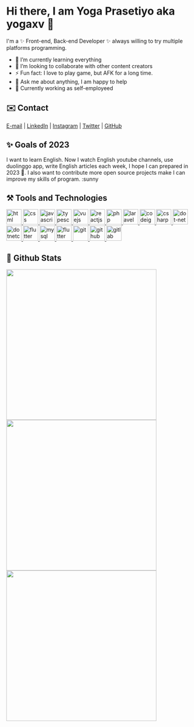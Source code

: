 # Hi there, I am Yoga Prasetiyo aka yogaxv 👋

I'm a ✨ Front-end, Back-end Developer ✨  always willing to try multiple platforms programming.

- 🌱 I’m currently learning everything
- 👯 I’m looking to collaborate with other content creators
- ⚡ Fun fact: I love to play game, but AFK for a long time.
- 💬 Ask me about anything, I am happy to help
- 💼 Currently working as self-employeed

## ✉️ Contact

[E-mail](mailto:yoga.xv@gmail.com) | [LinkedIn](https://www.linkedin.com/in/yogaxv) | [Instagram](https://www.instagram.com/sudip._.mondal/) | [Twitter](https://twitter.com/yogaxv) | [GitHub](https://github.com/yogaxv)

## ✨ Goals of 2023

I want to learn English. Now I watch English youtube channels, use duolinggo app, write English articles each week, I hope I can prepared in 2023 💪. I also want to contribute more open source projects make I can improve my skills of program. :sunny

## ⚒️ Tools and Technologies

<p class="technologies left">
  <a href="https://www.w3.org/html/" target="_blank" title="html">
    <img src="https://cdn.jsdelivr.net/gh/devicons/devicon/icons/html5/html5-original.svg" width="40px" alt="html" />
  </a>
  <a href="https://www.w3.org/Style/CSS/" target="_blank" title="css">
    <img src="https://cdn.jsdelivr.net/gh/devicons/devicon/icons/css3/css3-original.svg" width="40px" alt="css"/>
  </a>
  <a href="https://developer.mozilla.org/en-US/docs/Web/JavaScript" target="_blank" title="javascript">
    <img src="https://cdn.jsdelivr.net/gh/devicons/devicon/icons/javascript/javascript-original.svg" width="40px" alt="javascript"/>
  </a>
  <a href="https://www.typescriptlang.org" target="_blank" title="typescript">
    <img src="https://cdn.jsdelivr.net/gh/devicons/devicon/icons/typescript/typescript-original.svg" width="40px" alt="typescript"/>
  </a>
  <a href="https://www.vuejs.org" target="_blank" title="vuejs">
    <img src="https://cdn.jsdelivr.net/gh/devicons/devicon/icons/vuejs/vuejs-original.svg" width="40px" alt="vuejs"/>
  </a>
  <a href="https://www.reactjs.org" target="_blank" title="reactjs">
    <img src="https://cdn.jsdelivr.net/gh/devicons/devicon/icons/react/react-original.svg" width="40px" alt="reactjs"/>
  </a>
  <a href="https://www.php.net" target="_blank" title="php">
    <img src="https://cdn.jsdelivr.net/gh/devicons/devicon/icons/php/php-original.svg" width="40px" alt="php"/>
  </a>
  <a href="https://www.laravel.net" target="_blank" title="laravel">
    <img src="https://cdn.jsdelivr.net/gh/devicons/devicon/icons/laravel/laravel-plain.svg" width="40px" alt="laravel" />
  </a>
  <a href="https://www.codeigniter.net" target="_blank" title="codeigniter">
    <img src="https://cdn.jsdelivr.net/gh/devicons/devicon/icons/codeigniter/codeigniter-plain.svg" width="40px" alt="codeigniter"/>
  </a>
  <a href="https://docs.microsoft.com/en-us/dotnet/csharp" target="_blank" title="csharp">
    <img src="https://cdn.jsdelivr.net/gh/devicons/devicon/icons/csharp/csharp-original.svg" width="40px" alt="csharp"/>
  </a>
  <a href="https://dotnet.microsoft.com" target="_blank" title="dot-net">
    <img src="https://cdn.jsdelivr.net/gh/devicons/devicon/icons/dot-net/dot-net-original.svg" width="40px" alt="dot-net"/>
  </a>
  <a href="https://dotnet.microsoft.com" target="_blank" title="dotnetcore">
    <img src="https://cdn.jsdelivr.net/gh/devicons/devicon/icons/dotnetcore/dotnetcore-original.svg" width="40px" alt="dotnetcore"/>
  </a>
  <a href="https://www.flutter.dev" target="_blank" title="flutter">
    <img src="https://cdn.jsdelivr.net/gh/devicons/devicon/icons/flutter/flutter-original.svg" width="40px" alt="flutter"/>
  </a>
  <a href="https://www.mysql.com/" target="_blank" title="mysql">
    <img src="https://cdn.jsdelivr.net/gh/devicons/devicon/icons/mysql/mysql-original.svg" width="40px" alt="mysql"/>
  </a>
  <a href="https://www.microsoft.com/en-us/sql-server/sql-server-2019" target="_blank" title="flutter">
    <img src="https://cdn.jsdelivr.net/gh/devicons/devicon/icons/microsoftsqlserver/microsoftsqlserver-plain.svg" width="40px" alt="flutter"/>
  </a>
  <a href="https://www.git-scm.com" target="_blank" title="git">
    <img src="https://cdn.jsdelivr.net/gh/devicons/devicon/icons/git/git-original.svg" width="40px" alt="git"/>
  </a>
  <a href="https://www.github.com" target="_blank" title="github">
    <img src="https://cdn.jsdelivr.net/gh/devicons/devicon/icons/github/github-original.svg" width="40px" alt="github"/>
  </a>
  <a href="https://www.gitlab.com" target="_blank" title="gitlab">
    <img src="https://cdn.jsdelivr.net/gh/devicons/devicon/icons/gitlab/gitlab-original.svg" width="40px" alt="gitlab"/>
  </a>
</p>

## 🧭 Github Stats

<img  width=396 src="https://github-readme-stats.vercel.app/api?username=yogaxv&theme=vue-dark&show_icons=true&hide_border=true&count_private=true"/>

<img  width=396 src="https://github-readme-streak-stats.herokuapp.com/?user=yogaxv&theme=vue-dark&hide_border=true"/>

<img  width=396 src="https://github-readme-stats.vercel.app/api/top-langs/?username=yogaxv&theme=vue-dark&show_icons=true&hide_border=true&layout=compact"/>
